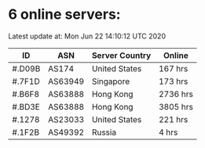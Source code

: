 # 6 online servers:

Latest update at: Mon Jun 22 14:10:12 UTC 2020

| ID | ASN | Server Country | Online |
| -- | --- | -------------- | ------ |
| #.D09B | AS174 | United States | 167 hrs |
| #.7F1D | AS63949 | Singapore | 173 hrs |
| #.B6F8 | AS63888 | Hong Kong | 2736 hrs |
| #.BD3E | AS63888 | Hong Kong | 3805 hrs |
| #.1278 | AS23033 | United States | 221 hrs |
| #.1F2B | AS49392 | Russia | 4 hrs |

